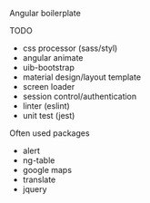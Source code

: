 Angular boilerplate

TODO
* css processor (sass/styl)
* angular animate
* uib-bootstrap
* material design/layout template
* screen loader
* session control/authentication
* linter (eslint)
* unit test (jest)

Often used packages
* alert
* ng-table
* google maps
* translate
* jquery
